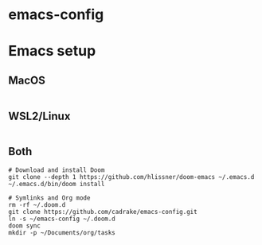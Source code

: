 # emacs-config

# Emacs setup
## MacOS
```

```
## WSL2/Linux
```

```
## Both
```
# Download and install Doom
git clone --depth 1 https://github.com/hlissner/doom-emacs ~/.emacs.d
~/.emacs.d/bin/doom install

# Symlinks and Org mode
rm -rf ~/.doom.d
git clone https://github.com/cadrake/emacs-config.git
ln -s ~/emacs-config ~/.doom.d
doom sync
mkdir -p ~/Documents/org/tasks
```
